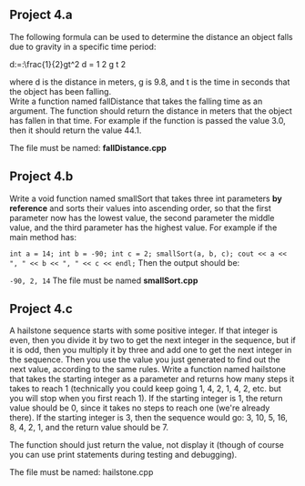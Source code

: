 ## Project 4.a ##

The following formula can be used to determine the distance an object falls due to gravity in a specific time period:

d\:=\:\frac{1}{2}gt^2 d = 1 2 g t 2

where d is the distance in meters, g is 9.8, and t is the time in seconds that the object has been falling.  
Write a function named fallDistance that takes the falling time as an argument.  The function should return 
the distance in meters that the object has fallen in that time.  For example if the function is passed the 
value 3.0, then it should return the value 44.1.

The file must be named: __fallDistance.cpp__

 

## Project 4.b ##

Write a void function named smallSort that takes three int parameters __by reference__ and sorts their values into ascending order, so that the first parameter now has the lowest value, the second parameter the middle value, and the third parameter has the highest value.  For example if the main method has:

`int a = 14;
int b = -90;
int c = 2;
smallSort(a, b, c);
cout << a << ", " << b << ", " << c << endl;`
Then the output should be:

`-90, 2, 14`
The file must be named __smallSort.cpp__

 

## Project 4.c ##

A hailstone sequence starts with some positive integer. If that integer is even, then you divide it by two to get the next integer in the sequence, but if it is odd, then you multiply it by three and add one to get the next integer in the sequence. Then you use the value you just generated to find out the next value, according to the same rules. Write a function named hailstone that takes the starting integer as a parameter and returns how many steps it takes to reach 1 (technically you could keep going 1, 4, 2, 1, 4, 2, etc. but you will stop when you first reach 1). If the starting integer is 1, the return value should be 0, since it takes no steps to reach one (we're already there). If the starting integer is 3, then the sequence would go: 3, 10, 5, 16, 8, 4, 2, 1, and the return value should be 7.

The function should just return the value, not display it (though of course you can use print statements during testing and debugging).

The file must be named: hailstone.cpp


